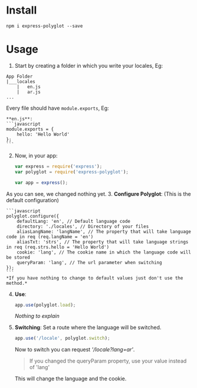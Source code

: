 # Install
```
npm i express-polyglot --save
```

# Usage

1. Start by creating a folder in which you write your locales, Eg:
```
App Folder
|___locales
    |   en.js
    |   ar.js
...
```
Every file should have `module.exports`, Eg:

    **en.js**:
    ```javascript
    module.exports = {
        hello: 'Hello World'
    };
    ```
2. Now, in your app:

    ```javascript
    var express = require('express');
    var polyglot = require('express-polyglot');

    var app = express();
    ```
As you can see, we changed nothing yet.
3. **Configure Polyglot**: (This is the default configuration)

    ```javascript
    polyglot.configure({
        defaultLang: 'en', // Default language code
        directory: './locales', // Directory of your files
        aliasLangName: 'langName', // The property that will take language code in req (req.langName = 'en')
        aliasTxt: 'strs', // The property that will take language strings in req (req.strs.hello = 'Hello World')
        cookie: 'lang', // The cookie name in which the language code will be stored
        queryParam: 'lang', // The url parameter when switching
    });
    ```
    *If you have nothing to change to default values just don't use the method.*
4. **Use**:

    ```javascript
    app.use(polyglot.load);
    ```
    *Nothing to explain*
5. **Switching**: Set a route where the language will be switched.

    ```javascript
    app.use('/locale', polyglot.switch);
    ```
    Now to switch you can request *'/locale?lang=ar'*.
    > If you changed the queryParam property, use your value instead of 'lang'

    This will change the language and the cookie.
